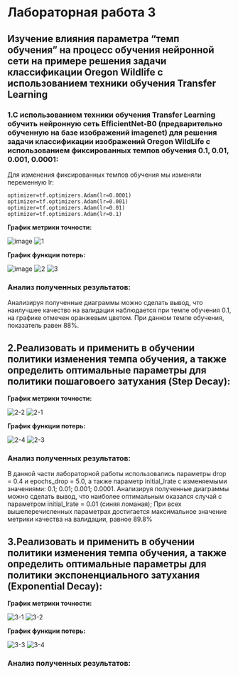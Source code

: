 Лабораторная работа 3
===
Изучение влияния параметра “темп обучения” на процесс обучения нейронной сети на примере решения задачи классификации Oregon Wildlife с использованием техники обучения Transfer Learning
----
### 1.С использованием техники обучения Transfer Learning обучить нейронную сеть EfficientNet-B0 (предварительно обученную на базе изображений imagenet) для решения задачи классификации изображений Oregon WildLife с использованием фиксированных темпов обучения 0.1, 0.01, 0.001, 0.0001:

Для изменения фиксированных темпов обучения мы изменяли переменную lr:

```
optimizer=tf.optimizers.Adam(lr=0.0001)
optimizer=tf.optimizers.Adam(lr=0.001)
optimizer=tf.optimizers.Adam(lr=0.01)
optimizer=tf.optimizers.Adam(lr=0.1)
``` 
**График метрики точности:**

![image](https://user-images.githubusercontent.com/59210216/111885943-bc01a680-89db-11eb-90bc-4cd6d8ce1185.png)
![1](https://user-images.githubusercontent.com/59210216/111885440-ea31b700-89d8-11eb-8cbc-3bf0020b43aa.jpg)

**График функции потерь:**

![image](https://user-images.githubusercontent.com/59210216/111885967-f703da00-89db-11eb-8298-d80e078f7739.png)
![2](https://user-images.githubusercontent.com/59210216/111885441-ec941100-89d8-11eb-8bf8-84415e43e67b.jpg)
![3](https://user-images.githubusercontent.com/59210216/111885443-ee5dd480-89d8-11eb-94cc-605bb9ebb5ab.jpg)

### Анализ полученных результатов:

Анализируя полученные диаграммы можно сделать вывод, что наилучшее качество на валидации наблюдается при темпе обучения 0.1, на графике отмечен оранжевым цветом. При данном темпе обучения, показатель равен 88%.

2.Реализовать и применить в обучении политики изменения темпа обучения, а также определить оптимальные параметры для политики пошаговоего затухания (Step Decay):
-------

**График метрики точности:**

![2-2](https://user-images.githubusercontent.com/59210216/111902146-f9eae300-8a4c-11eb-8786-f508b5f47beb.jpg)
![2-1](https://user-images.githubusercontent.com/59210216/111902149-fb1c1000-8a4c-11eb-8b12-350ca2ba0b53.jpg)

**График функции потерь:**

![2-4](https://user-images.githubusercontent.com/59210216/111902148-fb1c1000-8a4c-11eb-8503-702281aa47e3.jpg)
![2-3](https://user-images.githubusercontent.com/59210216/111902147-fa837980-8a4c-11eb-8cb0-141fc1a553a3.jpg)

### Анализ полученных результатов:
В данной части лабораторной работы использовались параметры drop = 0.4 и epochs_drop = 5.0, а также параметр initial_lrate с изменяемыми значениями: 0.1; 0.01; 0.001; 0.0001. 
Анализируя полученные диаграммы можно сделать вывод, что наиболее оптимальным оказался случай с параметром initial_lrate = 0.01 (синяя ломаная); При всех вышеперечисленных параметрах достигается максимальное значение метрики качества на валидации, равное 89.8%

3.Реализовать и применить в обучении политики изменения темпа обучения, а также определить оптимальные параметры для политики экспоненциального затухания (Exponential Decay):
---------

**График метрики точности:**

![3-1](https://user-images.githubusercontent.com/59210216/111903687-8fd63c00-8a54-11eb-919a-57e6c99e7409.jpg)
![3-2](https://user-images.githubusercontent.com/59210216/111903689-8fd63c00-8a54-11eb-98b0-37d10269ad17.jpg)

**График функции потерь:**

![3-3](https://user-images.githubusercontent.com/59210216/111903683-8ea50f00-8a54-11eb-8ff8-05ab9d1a0035.jpg)
![3-4](https://user-images.githubusercontent.com/59210216/111903686-8f3da580-8a54-11eb-8c7c-b0b749e2e1f1.jpg)

### Анализ полученных результатов:
